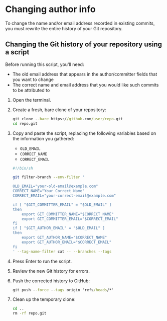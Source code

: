 # Changing author info

To change the name and/or email address recorded in existing commits, you must rewrite the entire history of your Git repository.

## Changing the Git history of your repository using a script

Before running this script, you'll need:

- The old email address that appears in the author/committer fields that you want to change
- The correct name and email address that you would like such commits to be attributed to

1. Open the terminal.

2. Create a fresh, bare clone of your repository:

    ```bat
    git clone --bare https://github.com/user/repo.git
    cd repo.git
    ```

3. Copy and paste the script, replacing the following variables based on the information you gathered:

   - `OLD_EMAIL`
   - `CORRECT_NAME`
   - `CORRECT_EMAIL`

    ```sh
    #!/bin/sh

    git filter-branch --env-filter '

    OLD_EMAIL="your-old-email@example.com"
    CORRECT_NAME="Your Correct Name"
    CORRECT_EMAIL="your-correct-email@example.com"

    if [ "$GIT_COMMITTER_EMAIL" = "$OLD_EMAIL" ]
    then
        export GIT_COMMITTER_NAME="$CORRECT_NAME"
        export GIT_COMMITTER_EMAIL="$CORRECT_EMAIL"
    fi
    if [ "$GIT_AUTHOR_EMAIL" = "$OLD_EMAIL" ]
    then
        export GIT_AUTHOR_NAME="$CORRECT_NAME"
        export GIT_AUTHOR_EMAIL="$CORRECT_EMAIL"
    fi
    ' --tag-name-filter cat -- --branches --tags
    ```

4. Press Enter to run the script.

5. Review the new Git history for errors.

6. Push the corrected history to GitHub:

    ```bat
    git push --force --tags origin 'refs/heads/*'
    ```

7. Clean up the temporary clone:

    ```bat
    cd ..
    rm -rf repo.git
    ```